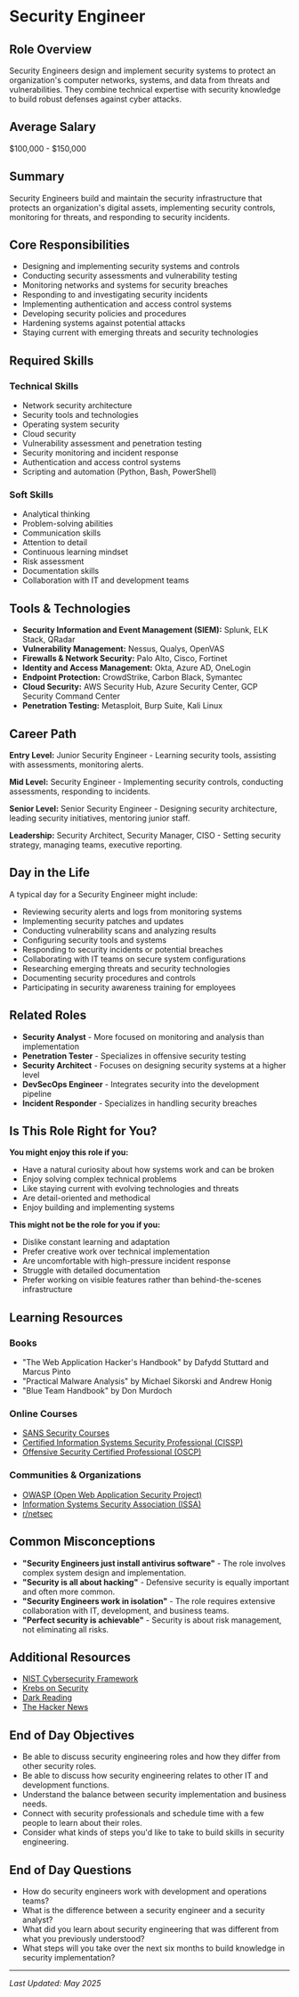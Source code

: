 # Security Engineer

## Role Overview

Security Engineers design and implement security systems to protect an organization's computer networks, systems, and data from threats and vulnerabilities. They combine technical expertise with security knowledge to build robust defenses against cyber attacks.

## Average Salary

$100,000 - $150,000

## Summary

Security Engineers build and maintain the security infrastructure that protects an organization's digital assets, implementing security controls, monitoring for threats, and responding to security incidents.

## Core Responsibilities

- Designing and implementing security systems and controls
- Conducting security assessments and vulnerability testing
- Monitoring networks and systems for security breaches
- Responding to and investigating security incidents
- Implementing authentication and access control systems
- Developing security policies and procedures
- Hardening systems against potential attacks
- Staying current with emerging threats and security technologies

## Required Skills

### Technical Skills

- Network security architecture
- Security tools and technologies
- Operating system security
- Cloud security
- Vulnerability assessment and penetration testing
- Security monitoring and incident response
- Authentication and access control systems
- Scripting and automation (Python, Bash, PowerShell)

### Soft Skills

- Analytical thinking
- Problem-solving abilities
- Communication skills
- Attention to detail
- Continuous learning mindset
- Risk assessment
- Documentation skills
- Collaboration with IT and development teams

## Tools & Technologies

- **Security Information and Event Management (SIEM):** Splunk, ELK Stack, QRadar
- **Vulnerability Management:** Nessus, Qualys, OpenVAS
- **Firewalls & Network Security:** Palo Alto, Cisco, Fortinet
- **Identity and Access Management:** Okta, Azure AD, OneLogin
- **Endpoint Protection:** CrowdStrike, Carbon Black, Symantec
- **Cloud Security:** AWS Security Hub, Azure Security Center, GCP Security Command Center
- **Penetration Testing:** Metasploit, Burp Suite, Kali Linux

## Career Path

**Entry Level:** Junior Security Engineer - Learning security tools, assisting with assessments, monitoring alerts.

**Mid Level:** Security Engineer - Implementing security controls, conducting assessments, responding to incidents.

**Senior Level:** Senior Security Engineer - Designing security architecture, leading security initiatives, mentoring junior staff.

**Leadership:** Security Architect, Security Manager, CISO - Setting security strategy, managing teams, executive reporting.

## Day in the Life

A typical day for a Security Engineer might include:

- Reviewing security alerts and logs from monitoring systems
- Implementing security patches and updates
- Conducting vulnerability scans and analyzing results
- Configuring security tools and systems
- Responding to security incidents or potential breaches
- Collaborating with IT teams on secure system configurations
- Researching emerging threats and security technologies
- Documenting security procedures and controls
- Participating in security awareness training for employees

## Related Roles

- **Security Analyst** - More focused on monitoring and analysis than implementation
- **Penetration Tester** - Specializes in offensive security testing
- **Security Architect** - Focuses on designing security systems at a higher level
- **DevSecOps Engineer** - Integrates security into the development pipeline
- **Incident Responder** - Specializes in handling security breaches

## Is This Role Right for You?

**You might enjoy this role if you:**

- Have a natural curiosity about how systems work and can be broken
- Enjoy solving complex technical problems
- Like staying current with evolving technologies and threats
- Are detail-oriented and methodical
- Enjoy building and implementing systems

**This might not be the role for you if you:**

- Dislike constant learning and adaptation
- Prefer creative work over technical implementation
- Are uncomfortable with high-pressure incident response
- Struggle with detailed documentation
- Prefer working on visible features rather than behind-the-scenes infrastructure

## Learning Resources

### Books

- "The Web Application Hacker's Handbook" by Dafydd Stuttard and Marcus Pinto
- "Practical Malware Analysis" by Michael Sikorski and Andrew Honig
- "Blue Team Handbook" by Don Murdoch

### Online Courses

- [SANS Security Courses](https://www.sans.org/cyber-security-courses/)
- [Certified Information Systems Security Professional (CISSP)](https://www.isc2.org/Certifications/CISSP)
- [Offensive Security Certified Professional (OSCP)](https://www.offensive-security.com/pwk-oscp/)

### Communities & Organizations

- [OWASP (Open Web Application Security Project)](https://owasp.org/)
- [Information Systems Security Association (ISSA)](https://www.issa.org/)
- [r/netsec](https://www.reddit.com/r/netsec/)

## Common Misconceptions

- **"Security Engineers just install antivirus software"** - The role involves complex system design and implementation.
- **"Security is all about hacking"** - Defensive security is equally important and often more common.
- **"Security Engineers work in isolation"** - The role requires extensive collaboration with IT, development, and business teams.
- **"Perfect security is achievable"** - Security is about risk management, not eliminating all risks.

## Additional Resources

- [NIST Cybersecurity Framework](https://www.nist.gov/cyberframework)
- [Krebs on Security](https://krebsonsecurity.com/)
- [Dark Reading](https://www.darkreading.com/)
- [The Hacker News](https://thehackernews.com/)

## End of Day Objectives

- Be able to discuss security engineering roles and how they differ from other security roles.
- Be able to discuss how security engineering relates to other IT and development functions.
- Understand the balance between security implementation and business needs.
- Connect with security professionals and schedule time with a few people to learn about their roles.
- Consider what kinds of steps you'd like to take to build skills in security engineering.

## End of Day Questions

- How do security engineers work with development and operations teams?
- What is the difference between a security engineer and a security analyst?
- What did you learn about security engineering that was different from what you previously understood?
- What steps will you take over the next six months to build knowledge in security implementation?

---

_Last Updated: May 2025_
